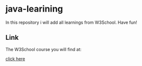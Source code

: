 # java-learining
<p> In this repository i will add all learnings from W3School. Have fun!</p>

## Link
<p> The W3School course you will find at: </p>
<a href='https://www.w3schools.com/java/java_intro.asp'> click here </a>